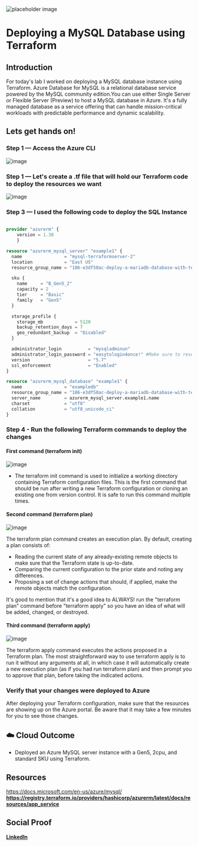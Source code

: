 ![placeholder image](https://docs.microsoft.com/en-us/azure/mysql/media/overview/1-azure-db-for-mysql-conceptual-diagram.png)

# Deploying a MySQL Database using Terraform

## Introduction

For today's lab I worked on deploying a MySQL database instance using Terraform. Azure Database for MySQL is a relational database service powered by the MySQL community edition.You can use either Single Server or Flexible Server (Preview) to host a MySQL database in Azure. It's a fully managed database as a service offering that can handle mission-critical workloads with predictable performance and dynamic scalability.
 
## Lets get hands on!

### Step 1 — Access the Azure CLI

![image](https://user-images.githubusercontent.com/40305588/126103038-b569caac-4849-4d20-9093-414c4f700a33.png)

### Step 1 — Let's create a .tf file that will hold our Terraform code to deploy the resources we want

![image](https://user-images.githubusercontent.com/40305588/126418889-f9c4fa5b-3075-4219-8308-124ea13102e6.png)

### Step 3 — I used the following code to deploy the SQL Instance

```tf

provider "azurerm" {
    version = 1.38
    }

resource "azurerm_mysql_server" "example1" {
  name                = "mysql-terraformserver-2"
  location            = "East US"
  resource_group_name = "186-e3df50ac-deploy-a-mariadb-database-with-terraf"

  sku {
    name     = "B_Gen5_2"
    capacity = 2
    tier     = "Basic"
    family   = "Gen5"
  }

  storage_profile {
    storage_mb            = 5120
    backup_retention_days = 7
    geo_redundant_backup  = "Disabled"
  }

  administrator_login          = "mysqladminun"
  administrator_login_password = "easytologin4once!" #Make sure to reset this password after Server is deployed.
  version                      = "5.7"
  ssl_enforcement              = "Enabled"
}

resource "azurerm_mysql_database" "example1" {
  name                = "exampledb"
  resource_group_name = "186-e3df50ac-deploy-a-mariadb-database-with-terraf"
  server_name         = azurerm_mysql_server.example1.name
  charset             = "utf8"
  collation           = "utf8_unicode_ci"
}
```

### Step 4 - Run the following Terraform commands to deploy the changes

#### First command (terraform init)
![image](https://user-images.githubusercontent.com/40305588/126103633-e9a77097-6a46-4a86-8e57-80f102a9409e.png)

- The terraform init command is used to initialize a working directory containing Terraform configuration files. This is the first command that should be run after writing a new Terraform configuration or cloning an existing one from version control. It is safe to run this command multiple times.

#### Second command (terraform plan)
![image](https://user-images.githubusercontent.com/40305588/126103829-f059656c-126f-4f72-98ba-5a7ba9f1aa5a.png)

The terraform plan command creates an execution plan. By default, creating a plan consists of:
* Reading the current state of any already-existing remote objects to make sure that the Terraform state is up-to-date.
* Comparing the current configuration to the prior state and noting any differences.
* Proposing a set of change actions that should, if applied, make the remote objects match the configuration.

It's good to mention that it's a good idea to ALWAYS! run the "terraform plan" command before "terraform apply" so you have an idea of what will be added, changed, or destroyed.

#### Third command (terraform apply)
![image](https://user-images.githubusercontent.com/40305588/126103946-f63130c1-6465-4625-9be2-53dbe1027d53.png)

The terraform apply command executes the actions proposed in a Terraform plan. The most straightforward way to use terraform apply is to run it without any arguments at all, in which case it will automatically create a new execution plan (as if you had run terraform plan) and then prompt you to approve that plan, before taking the indicated actions.

### Verify that your changes were deployed to Azure

After deploying your Terraform configuration, make sure that the resources are showing up on the Azure portal. Be aware that it may take a few minutes for you to see those changes.
## ☁️ Cloud Outcome

* Deployed an Azure MySQL server instance with a Gen5, 2cpu, and standard SKU using Terraform.

## Resources

https://docs.microsoft.com/en-us/azure/mysql/ <b>
https://registry.terraform.io/providers/hashicorp/azurerm/latest/docs/resources/app_service

## Social Proof

[LinkedIn](link)
